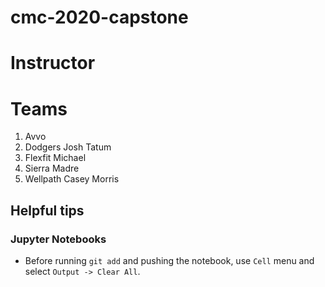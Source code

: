 # cmc-2020-capstone

# Instructor

# Teams
1. Avvo
2. Dodgers
  Josh Tatum
3. Flexfit
  Michael
4. Sierra Madre
5. Wellpath
  Casey Morris

## Helpful tips

### Jupyter Notebooks

* Before running `git add` and pushing the notebook, use `Cell` menu and select `Output -> Clear All`.
